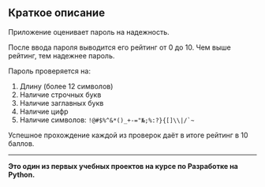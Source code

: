 ## Краткое описание

Приложение оценивает пароль на надежность.

После ввода пароля выводится его рейтинг от 0 до 10. Чем выше рейтинг, тем надежнее пароль.

Пароль проверяется на:
1. Длину (более 12 символов)
2. Наличие строчных букв
3. Наличие заглавных букв
4. Наличие цифр
5. Наличие символов: ``!@#$%^&*()_+-="№;%:?}{[]\\|/`~``

Успешное прохождение каждой из проверок даёт в итоге рейтинг в 10 баллов.
***
**Это один из первых учебных проектов на курсе по Разработке на Python.**

